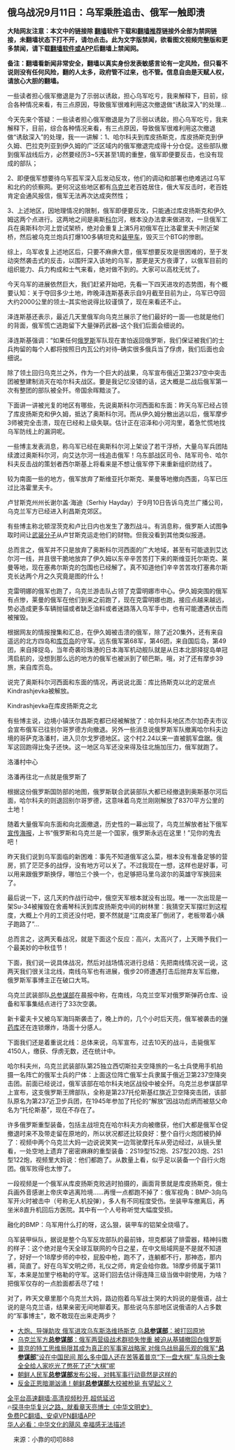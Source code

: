  <!-- 面包屑导航 --> <h2>俄乌战况9月11日：乌军乘胜追击、俄军一触即溃</h2> <p class="notice"><b>大陆网友注意：本文中的链接除 <a href="https://github.com/bannedbook/fanqiang" >翻墙</a>软件下载和<a href="https://github.com/killgcd/justmysocks/blob/master/README.md">翻墙推荐</a>链接外全部为禁网链接，未翻墙状态下打不开，请勿点击。此为文字版禁闻，欲看图文视频完整版和更多禁闻，请下载<a href="https://github.com/bannedbook/fanqiang">翻墙软件或APP</a>后翻墙上禁闻网。</p><p>备注：翻墙看新闻非常安全，翻墙以真实身份发表敏感言论有一定风险，但只看不说则没有任何风险，翻的人太多，政府管不过来，也不管。信息自由是天赋人权，请放心大胆的翻墙。</b></p>  <div class="entry"> <p id="summary">一些读者担心俄军撤退是为了示弱以诱敌，担心乌军吃亏，我来解释下，目前，综合各种情况来看，有三点原因，导致俄军很难利用这次撤退做“诱敌深入”的处理&#8230;</p> <p>今天先来个答疑：一些读者担心俄军撤退是为了示弱以诱敌，担心乌军吃亏，我来解释下，目前，综合各种情况来看，有三点原因，导致俄军很难利用这次撤退做“诱敌深入”的处理，我一一讲解：1、哈尔科夫到库皮扬斯克，库皮扬斯克到伊久姆、巴拉克列亚到伊久姆的广泛区域内的俄军撤退完成得十分仓促。这些部队撤到俄军战线后方，必然要经历3~5天甚至1周的重整，俄军即便要反击，也没有现成的部队；</p> <p>2、即便俄军想要待乌军孤军深入后发动反攻，他们的调动和部署也绝难逃过乌军和北约的侦察网。更何况这些地区都有<a href="https://www.bannedbook.org/bnews/tag/%e4%b9%8c%e5%85%8b%e5%85%b0/" class="st_tag internal_tag" rel="tag" title="标签 乌克兰 下的日志">乌克兰</a>老百姓居住，俄大军反击时，老百姓肯定会通风报信，俄军无法再次达成突然性；</p> <p>3、上述地区，因地理情况的限制，俄军即便要反攻，只能通过库皮扬斯克和伊久姆这两个点进行。这两地之间是奥斯<a href="https://www.bannedbook.org/bnews/tag/%E7%A7%91%E5%B0%94/" class="st_tag internal_tag" rel="tag" title="标签 科尔 下的日志">科尔</a>河，根本没办法拿来做进攻，一旦俄军工兵在奥斯科尔河上尝试架桥，绝对会重复上演5月初俄军在比洛霍里夫卡附近架桥，然后被乌克兰炮兵打爆100多辆坦克和<a href="https://www.bannedbook.org/bnews/tag/%E8%A3%85%E7%94%B2%E8%BD%A6/" class="st_tag internal_tag" rel="tag" title="标签 装甲车 下的日志">装甲车</a>，毁灭三个BTG的惨剧。</p> <p>综上，乌军收复上述地区后，只要不麻痹大意，俄军想要反攻是很困难的，至于发动突然袭击式的反击，以围歼深入该地的乌军，那更是天方夜谭了，以俄军目前的组织能力、兵力构成和士气来看，绝对做不到的。大家可以高枕无忧了。</p> <p>今天乌军的进展依然巨大，我们赶紧开始吧，先看一下四天进攻的态势图，有个概要认知：关于夺回多少土地，昨晚泽连斯基表示自9月截至目前为止，乌军已夺回大约2000公里的领土&#8211;其实他说得比较谨慎了，现在来看还不止。</p> <p>泽连斯基还表示，最近几天里俄军向乌克兰展示了他们最好的一面──也就是他们的背面，俄军慌亡逃跑留下大量弹药武器&#8211;这个我们后面会细说的。</p> <p>泽连斯基强调：“如果任何<a href="https://www.bannedbook.org/bnews/tag/%e4%bf%84%e7%bd%97%e6%96%af/" class="st_tag internal_tag" rel="tag" title="标签 俄罗斯 下的日志">俄罗斯</a>军队现在害怕返回俄罗斯，我们保证被我们的士兵拘留的每个人都将按照日内瓦公约对待&#8211;确实很多俄兵当了俘虏，我们后面也会细说。</p> <p>除了领土回归乌克兰之外，作为一个巨大的战果，乌军宣布俄近卫第237空中突击团被整建制消灭在哈尔科夫战区。要是我记忆没错的话，这大概是二战后俄军第一次有整团的部队被全歼。帝国余晖黯淡了。</p>  <p>下面讲一讲被光复的地区有哪些，先说奥斯科尔河西面和东面：昨天乌军已经占领了库皮扬斯克和伊久姆，抵达了奥斯科尔河。而从伊久姆分散出逃以后，俄军摩步3师被完全击溃，现在已经和上级失联。估计正在沼泽和小河沟里，着急忙慌地找乌军防线上的漏洞呢。</p> <p>一些博主发表消息，称乌军已经在奥斯科尔河上架设了若干浮桥，大量乌军兵团陆续渡过奥斯科尔河，向艾达尔河一线追击俄军！乌东部战区司令、陆军司令、哈尔科夫反击战的策划者西尔斯基上将看来是不想让俄军停下来重新组织防线了。</p> <p>较为南面一些的地方，俄军放弃了斯维亚托尔斯克、莱曼等地撤向西面，乌军已压过比洛霍里夫卡。</p> <p>卢甘斯克州州长谢尔盖·海迪（Serhiy Hayday）于9月10日告诉乌克兰广播公司，乌克兰军方已经进入利昌斯克郊区。</p> <p>有些博主称北顿涅茨克和卢比日内也发生了激烈战斗。有消息称，俄罗斯人试图争取时间让<a href="https://www.bannedbook.org/bnews/tag/%E6%AD%A6%E8%A3%85%E5%88%86%E5%AD%90/" class="st_tag internal_tag" rel="tag" title="标签 武装分子 下的日志">武装分子</a>从卢甘斯克运走他们的财物。但我没看到其他类似报道。</p> <p>总而言之，俄军并不只是放弃了奥斯科尔河西面的广大地域，甚至有可能退到艾达尔河一线，并且很干脆地放弃了伊久姆以东辛辛苦苦打下来的斯维亚托尔斯克、莱曼等地，现在塞弗尔斯克的包围也已经解了。真不知道他们辛辛苦苦攻打塞弗尔斯克长达两个月之久究竟是图的什么！</p> <p>克雷明娜的俄军也跑了，乌克兰游击队占领了克雷明娜市中心。伊久姆突围的俄军有点惨，莱曼的俄军在他们到来之前跑了，现在克雷明娜也跑，接应点越来越远，势必造成更多车辆抛锚或者缺乏油料或者迷路落入乌军手中，也有可能遭遇伏击而被摧毁。</p> <p>根据网友的情报搜集和汇总，在伊久姆被击溃的俄军，除了近20集外，还有来自遥远的北方四岛和<a href="https://www.bannedbook.org/bnews/tag/%E5%BA%93%E9%A1%B5%E5%B2%9B/" class="st_tag internal_tag" rel="tag" title="标签 库页岛 下的日志">库页岛</a>的守军。远东俄军第68军，第46团，来自国后岛，第49团，来自择捉岛，当年奇袭珍珠港的日本海军机动舰队就是从日本北部择捉岛单冠湾启航的，没想到那么远的地方的俄军也被派到了顿巴斯。哦，对了还有摩步39旅，来自库页岛。</p> <p>说完了奥斯科尔河西面和东面的情况，再说说北面：库比扬斯克以北的定居点Kindrashjevka被解放。</p>  <p>Kindrashjevka在库皮扬斯克之北</p> <p>有些博主说，边境小镇沃尔昌斯克都已经被解放了：哈尔科夫地区杰尔加奇夫市议会宣布俄军已往别尔哥罗德方向撤退。另外一些消息说俄罗斯军队撤离哈尔科夫边境的哥萨克洛潘村，进入贝尔戈罗德地区。这个村2.24以来一直被鹅军盘踞。俄军这回跑得比兔子还快。这一地区乌军还没来得及往北施加压力，俄军就跑了。</p> <p>洛潘村中心</p> <p>洛潘再往北一点就是俄罗斯了</p> <p>根据这份俄罗斯国防部的地图，俄罗斯联合武装部队大都已经撤退到奥斯基尔河后面，哈尔科夫的则退回别尔哥罗德，这意味着乌克兰刚刚解放了8370平方公里的土地！</p> <p>随着大量俄军向东面和向北面撤退，历史性的一幕出现了，乌克兰解放者扯下俄军<a href="https://www.bannedbook.org/bnews/tag/%E5%AE%A3%E4%BC%A0%E6%B5%B7%E6%8A%A5/" class="st_tag internal_tag" rel="tag" title="标签 宣传海报 下的日志">宣传海报</a>，上书“俄罗斯和乌克兰是一个国家，俄罗斯永远在这里！”见你的鬼去吧！</p> <p>昨天我们说到乌军面临的新困难：事先不知道俄军这么菜，根本没有准备足够的营房，抓了茫茫多的战俘，没有地方可以关了。不过我现在一想，这样也是好事，可以用来跟俄罗斯换俘，哪怕三个换一个，也足够把马里乌波尔的英雄守军换回来了。</p> <p>最后说一下，这几天的作战行动中，俄空天军根本就没有出现。唯一一次出现是一架Su-34被摧毁在舍甫琴科沃到库皮扬斯克中间的树林里：我猜空天军摆烂到这程度，大概上个月的工资还没付吧，要不然就是“江南皮革厂倒闭了，老板带着小姨子跑路了”&#8230;</p> <p>总而言之，这两天看战况，就是下面这个反应：高兴，太高兴了，上天赐予我们一个最美妙的中秋佳节！</p>  <p>下面，我们说一说具体战况，然后对战场情况进行总结：先把南线情况说一说，这两天我们很关注北线，南线乌军也有进展，俄步20师遭遇打击后抛弃友军后撤，俄罗斯军事博主正在破口大骂。</p> <p>乌克兰武装部队<a href="https://www.bannedbook.org/bnews/tag/%e6%80%bb%e5%8f%82%e8%b0%8b%e9%83%a8/" class="st_tag internal_tag" rel="tag" title="标签 总参谋部 下的日志">总参谋部</a>在晨报中称，在南线，乌克兰空军对俄罗斯弹药仓库、设备和军事集结点进行了33次空袭。</p> <p>新卡霍夫卡又被乌军海玛斯袭击了，晚上炸的，几个小时后天亮，俄军被袭击的<a href="https://www.bannedbook.org/bnews/tag/%E5%BC%B9%E8%8D%AF%E5%BA%93/" class="st_tag internal_tag" rel="tag" title="标签 弹药库 下的日志">弹药库</a>还在连锁爆炸，场面十分感人。</p> <p>下面我们还是着重说北线：总体来说，乌军宣布，过去10天的战斗，击毙俄军4150人，缴获、俘虏无数，还在统计中。</p> <p>哈尔科夫州，乌克兰武装部队第25独立西切斯拉夫空降旅的一名士兵使用手机拍摄一名阵亡的俄军士兵的尸体：上面这位阵亡俄军士兵隶属于俄近卫第237空降突击团。前面已经说过，俄军该部在哈尔科夫地区战役中被全歼。乌克兰总参谋部早上宣布，这支俄罗斯王牌部队，全称是第237托伦斯基红旗近卫空降突击团，该部队原名为第237近卫步兵团，在1945年参加了托伦的“解放”因战功彪炳而被慈父命名为“托伦斯基”，现在不存在了。</p> <p>许多俄罗斯重型装备，包括主战坦克在哈尔科夫方向被缴获，他们大都是俄军仓促撤退时来不及带走留在原地的，所以状况都还比较良好：整个自行火炮团被扔掉了：视频中两个乌克兰大妈一边说说笑笑一边驾驶摩托车从旁边经过，从镜头里看，一处空地上遗弃了密密麻麻的重型装备：2S19型152炮、2S7型203炮、2S1型122炮，视频里大妈说：他们都跑了。从数量上看，似乎足以装备一个自行火炮团。俄军败得也太惨了。</p> <p>一段视频是一个俄军从库皮扬斯克败逃时拍摄的，画面背景就是库皮扬斯克，俄士兵画外音感谢上帝庆幸逃离险境……再慢一点都跑不掉了：俄军视角：BMP-3向乌军开火时被击中（号称无人机投弹），多人有不同程度受伤。坐装甲车撤离后，再坐米8直升机回后方医院。其中有一个人号称听觉大幅度受损。</p> <p>融化的BMP：乌军用什么打的呀，这么狠，装甲车的铝架全烧塌了。</p> <p>乌军装甲纵队，据说是整个乌军反攻部队的最前锋，坦克都装了排雷器，精神抖擞的样子：这个绝对是今天全球互联网的今日之星，在中文局域网是不是就不知道了，好好一个18摩步师的中校，屁股中枪，跑不了，连躺都不行，那神态，那内裤，简直了。好在乌军文明之师，礼仪之师，肯定会给你救。18摩步师属于第11军，本来是加里宁格勒的守军。这哥们回去估计得连降三级当做中尉使用，为啥？把俄军仅存的一点脸面都丢尽了哇！</p>  <p>对了，昨天文章里那个乌克兰大妈，路边抱着乌军战士哭的大妈说的是俄语，战士说的是乌克兰语，结果亲密无间地聊着天。那些说乌东部地区说俄语的人占多数的“军事博主”，敢不敢现在出来走两步？</p> <div id="taboola-mid-1"></div>  <ul class='op-related-articles' title='相关阅读'> <li><a href='https://www.bannedbook.org/bnews/worldnews/20220520/1735065.html' target='_blank'>大炮、导弹助攻 俄军进攻乌东斯洛维扬斯克 乌<b>总参谋部</b>：被打回原地</a></li> <li><a href='https://www.bannedbook.org/bnews/topimagenews/20220328/1711077.html' target='_blank'>乌克兰军方<b>总参谋部</b>：俄军两营级战术群损失惨重 被迫从基辅撤回白俄罗斯</a></li> <li><a href='https://www.bannedbook.org/bnews/comments/20220317/1706324.html' target='_blank'>普京的特工思维局限其成为真正的军事家战略家 对俄乌战局最乐观的俄军“<b>总参谋部</b>”设在中国民间 那么多中国人还在苦等着普京“下一盘大棋” 车马炮士象全全给人家吃光了憋死了还“大棋”呢</a></li> <li><a href='https://www.bannedbook.org/bnews/comments/20200616/1371142.html' target='_blank'>朝鲜人民军<b>总参谋部</b>发布公报，对韩军事行动竟然是这样的</a></li> <li><a href='https://www.bannedbook.org/bnews/worldnews/20180509/939760.html' target='_blank'>反金正恩暗潮汹涌！朝鲜<b>总参谋部</b>大校被枪毙 有望起义？</a></li> </ul> <p class="texttj"> <a href="https://github.com/bannedbook/fanqiang/wiki/V2ray%E6%9C%BA%E5%9C%BA" target="_blank">全平台高速翻墙:高清视频秒开,超低延迟</a><br/> 🔥<a href="https://www.bannedbook.org/bnews/comments/20220808/1768773.html" target="_blank">探寻中华复兴之路，就看章天亮博士《中华文明史》</a><br/> <a href="https://github.com/bannedbook/fanqiang/wiki/%E7%A6%81%E9%97%BB%E7%BD%91%E5%AE%89%E5%8D%93%E7%BF%BB%E5%A2%99%E6%96%B0%E9%97%BBAPP" target="_blank">免费PC翻墙、安卓VPN翻墙APP</a><br/> <a href="https://www.bannedbook.org/bnews/comments/20220220/1694796.html" target="_blank">华人必看：中华文化的飓风 幸福感无法描述</a> </p><p class="src-info">　来源：小靠的叨叨888 </p><a name='sharetosocial'></a>  <div style="margin-bottom:5px;padding-bottom:5px;clear:both"> <div id="archive-pix-1" class="banner-ads"> <!-- AuctionX Display platform tag START --> <div id="27602x728x90x621x_ADSLOT1" clicktrack="%%CLICK_URL_ESC%%"></div>  <!-- AuctionX Display platform tag END --> </div> <div id="archive-pix-2" class="banner-ads"> <!-- AuctionX Display platform tag START --> <div id="27556x300x250x621x_ADSLOT1" clicktrack="%%CLICK_URL_ESC%%" style="margin:0 auto;text-align:center"></div>  <!-- AuctionX Display platform tag END --> </div> </div>  <div id="archive-pix-1" class="banner-ads"> <!-- AuctionX Display platform tag START --> <div id="27603x728x90x621x_ADSLOT1" clicktrack="%%CLICK_URL_ESC%%"></div>  <!-- AuctionX Display platform tag END --> </div> </div><!--END ENTRY--> 